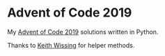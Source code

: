 # Advent of Code 2019

My [Advent of Code 2019](http://adventofcode.com/2019) solutions written in Python.

Thanks to [Keith Wissing](https://github.com/keithwissing) for helper methods.
